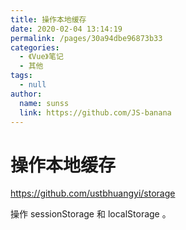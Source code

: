 ```yaml
---
title: 操作本地缓存
date: 2020-02-04 13:14:19
permalink: /pages/30a94dbe96873b33
categories: 
  - 《Vue》笔记
  - 其他
tags: 
  - null
author: 
  name: sunss
  link: https://github.com/JS-banana
---
```

# 操作本地缓存

<https://github.com/ustbhuangyi/storage>

操作 sessionStorage 和 localStorage 。



